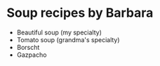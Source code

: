 # Soup recipes by Barbara

- Beautiful soup (my specialty)
- Tomato soup (grandma's specialty)
- Borscht
- Gazpacho

